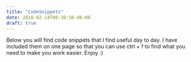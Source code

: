 ```yaml
---
title: "CodeSnippets"
date: 2018-02-14T08:38:56-06:00
draft: true
---
```


Below you will find code snippets that I find useful day to day.  I have included them on one page so that you can use ctrl + f to find what you need to make you work easier.  Enjoy :)
